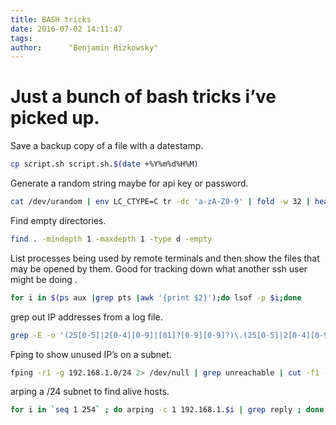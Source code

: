 ```yaml
---
title: BASH tricks
date: 2016-07-02 14:11:47
tags:
author:      "Benjamin Rizkowsky"
---
```


# Just a bunch of bash tricks i’ve picked up.

Save a backup copy of a file with a datestamp.

``` bash
cp script.sh script.sh.$(date +%Y%m%d%H%M)
```

Generate a random string maybe for api key or password.

``` bash
cat /dev/urandom | env LC_CTYPE=C tr -dc 'a-zA-Z0-9' | fold -w 32 | head -n 1
```

Find empty directories.

``` bash
find . -mindepth 1 -maxdepth 1 -type d -empty
```

List processes being used by remote terminals and then show the files that may be opened by them. Good for tracking down what another ssh user might be doing .

``` bash
for i in $(ps aux |grep pts |awk '{print $2}');do lsof -p $i;done
```

grep out IP addresses from a log file.

``` bash
grep -E -o '(25[0-5]|2[0-4][0-9]|[01]?[0-9][0-9]?)\.(25[0-5]|2[0-4][0-9]|[01]?[0-9][0-9]?)\.(25[0-5]|2[0-4][0-9]|[01]?[0-9][0-9]?)\.(25[0-5]|2[0-4][0-9]|[01]?[0-9][0-9]?)' access.log
```

Fping to show unused IP’s on a subnet.

``` bash
fping -r1 -g 192.168.1.0/24 2> /dev/null | grep unreachable | cut -f1 -d' '
```

arping a /24 subnet to find alive hosts.

``` bash
for i in `seq 1 254` ; do arping -c 1 192.168.1.$i | grep reply ; done
```

